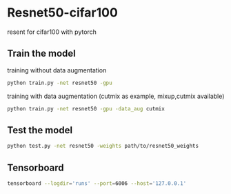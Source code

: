 # Resnet50-cifar100

resent for cifar100 with pytorch


## Train the model
training without data augmentation
```bash
python train.py -net resnet50 -gpu
```
training with data augmentation (cutmix as example, mixup,cutmix available)
```bash
python train.py -net resnet50 -gpu -data_aug cutmix
```

## Test the model
```bash
python test.py -net resnet50 -weights path/to/resnet50_weights
```

## Tensorboard
```bash
tensorboard --logdir='runs' --port=6006 --host='127.0.0.1'
```